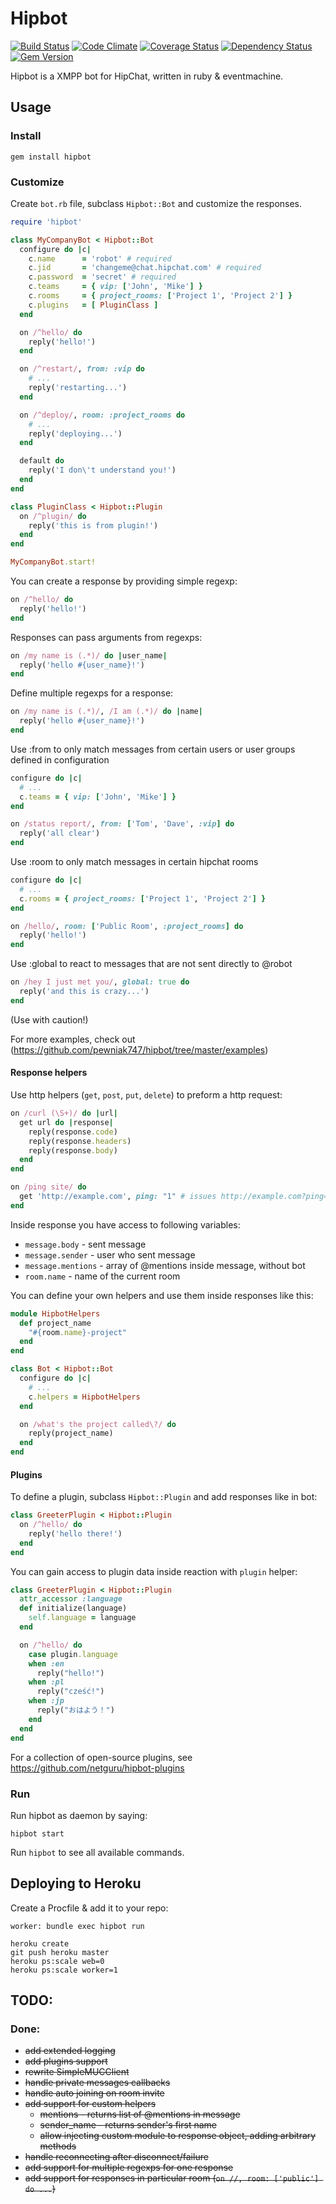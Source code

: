 # Hipbot

[![Build Status](https://secure.travis-ci.org/pewniak747/hipbot.png?branch=master)](http://travis-ci.org/pewniak747/hipbot)
[![Code Climate](https://codeclimate.com/github/pewniak747/hipbot.png)](https://codeclimate.com/github/pewniak747/hipbot)
[![Coverage Status](https://coveralls.io/repos/pewniak747/hipbot/badge.png?branch=master)](https://coveralls.io/r/pewniak747/hipbot)
[![Dependency Status](https://gemnasium.com/pewniak747/hipbot.png)](https://gemnasium.com/pewniak747/hipbot)
[![Gem Version](https://badge.fury.io/rb/hipbot.png)](http://badge.fury.io/rb/hipbot)

Hipbot is a XMPP bot for HipChat, written in ruby & eventmachine.

## Usage

### Install

```
gem install hipbot
```

### Customize

Create `bot.rb` file, subclass `Hipbot::Bot` and customize the responses.

```ruby
require 'hipbot'

class MyCompanyBot < Hipbot::Bot
  configure do |c|
    c.name      = 'robot' # required
    c.jid       = 'changeme@chat.hipchat.com' # required
    c.password  = 'secret' # required
    c.teams     = { vip: ['John', 'Mike'] }
    c.rooms     = { project_rooms: ['Project 1', 'Project 2'] }
    c.plugins   = [ PluginClass ]
  end

  on /^hello/ do
    reply('hello!')
  end

  on /^restart/, from: :vip do
    # ...
    reply('restarting...')
  end

  on /^deploy/, room: :project_rooms do
    # ...
    reply('deploying...')
  end

  default do
    reply('I don\'t understand you!')
  end
end

class PluginClass < Hipbot::Plugin
  on /^plugin/ do
    reply('this is from plugin!')
  end
end

MyCompanyBot.start!
```

You can create a response by providing simple regexp:

```ruby
on /^hello/ do
  reply('hello!')
end
```

Responses can pass arguments from regexps:

```ruby
on /my name is (.*)/ do |user_name|
  reply('hello #{user_name}!')
end
```

Define multiple regexps for a response:

```ruby
on /my name is (.*)/, /I am (.*)/ do |name|
  reply('hello #{user_name}!')
end
```

Use :from to only match messages from certain users or user groups defined in configuration

```ruby
configure do |c|
  # ...
  c.teams = { vip: ['John', 'Mike'] }
end

on /status report/, from: ['Tom', 'Dave', :vip] do
  reply('all clear')
end
```

Use :room to only match messages in certain hipchat rooms

```ruby
configure do |c|
  # ...
  c.rooms = { project_rooms: ['Project 1', 'Project 2'] }
end

on /hello/, room: ['Public Room', :project_rooms] do
  reply('hello!')
end
```

Use :global to react to messages that are not sent directly to @robot

```ruby
on /hey I just met you/, global: true do
  reply('and this is crazy...')
end
```

(Use with caution!)

For more examples, check out (https://github.com/pewniak747/hipbot/tree/master/examples)

#### Response helpers

Use http helpers (`get`, `post`, `put`, `delete`) to preform a http request:

```ruby
on /curl (\S+)/ do |url|
  get url do |response|
    reply(response.code)
    reply(response.headers)
    reply(response.body)
  end
end
```

```ruby
on /ping site/ do
  get 'http://example.com', ping: "1" # issues http://example.com?ping=1
end
```

Inside response you have access to following variables:

* `message.body` - sent message
* `message.sender` - user who sent message
* `message.mentions` - array of @mentions inside message, without bot
* `room.name` - name of the current room

You can define your own helpers and use them inside responses like this:

```ruby
module HipbotHelpers
  def project_name
    "#{room.name}-project"
  end
end

class Bot < Hipbot::Bot
  configure do |c|
    # ...
    c.helpers = HipbotHelpers
  end

  on /what's the project called\?/ do
    reply(project_name)
  end
end
```

#### Plugins

To define a plugin, subclass `Hipbot::Plugin` and add responses like in bot:

```ruby
class GreeterPlugin < Hipbot::Plugin
  on /^hello/ do
    reply('hello there!')
  end
end
```

You can gain access to plugin data inside reaction with `plugin` helper:

```ruby
class GreeterPlugin < Hipbot::Plugin
  attr_accessor :language
  def initialize(language)
    self.language = language
  end

  on /^hello/ do
    case plugin.language
    when :en
      reply("hello!")
    when :pl
      reply("cześć!")
    when :jp
      reply("おはよう！")
    end
  end
end
```

For a collection of open-source plugins, see https://github.com/netguru/hipbot-plugins

### Run

Run hipbot as daemon by saying:

```
hipbot start
```

Run `hipbot` to see all available commands.

## Deploying to Heroku

Create a Procfile & add it to your repo:

```
worker: bundle exec hipbot run
```

```
heroku create
git push heroku master
heroku ps:scale web=0
heroku ps:scale worker=1
```

## TODO:

### Done:

* ~~add extended logging~~
* ~~add plugins support~~
* ~~rewrite SimpleMUCClient~~
* ~~handle private messages callbacks~~
* ~~handle auto joining on room invite~~
* ~~add support for custom helpers~~
  * ~~mentions - returns list of @mentions in message~~
  * ~~sender_name - returns sender's first name~~
  * ~~allow injecting custom module to response object, adding arbitrary methods~~
* ~~handle reconnecting after disconnect/failure~~
* ~~add support for multiple regexps for one response~~
* ~~add support for responses in particular room (`on //, room: ['public'] do ...`)~~
